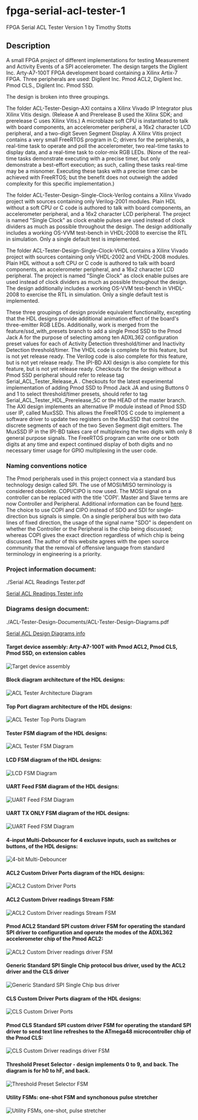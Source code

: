 # fpga-serial-acl-tester-1

FPGA Serial ACL Tester Version 1
by Timothy Stotts


## Description
A small FPGA project of different implementations for testing Measurement and Activity Events of a SPI accelerometer.
The design targets the Digilent Inc. Arty-A7-100T FPGA development board containing a Xilinx Artix-7 FPGA.
Three peripherals are used: Digilent Inc. Pmod ACL2, Digilent Inc. Pmod CLS., Digilent Inc. Pmod SSD.

The design is broken into three groupings.

The folder ACL-Tester-Design-AXI contains a Xilinx Vivado IP Integrator plus
Xilinx Vitis design.
(Release A and Prerelease B used the Xilinx SDK; and
prerelease C uses Xilinx Vitis.)
A microblaze soft CPU is instantiated to talk with board components,
an accelerometer peripheral,
a 16x2 character LCD peripheral,
and a two-digit Seven Segment Display.
A Xilinx Vitis project contains a very small FreeRTOS program in C; drivers
for the peripherals, a real-time task to operate and poll the accelerometer,
two real-time tasks to display data, and a real-time task to color-mix RGB LEDs.
(None of the real-time tasks demonstrate executing with a precise timer, but only
demonstrate a best-effort execution; as such, calling these tasks real-time
may be a misnomer. Executing these tasks with a precise timer can be achieved
with FreeRTOS; but the benefit does not outweigh the added complexity for
this specific implementation.)  

The folder ACL-Tester-Design-Single-Clock-Verilog contains a Xilinx Vivado project with sources
containing only Verilog-2001 modules. Plain HDL without a soft CPU or C code is authored to
talk with board components, an accelerometer peripheral, and a 16x2 character LCD peripheral.
The project is named "Single Clock" as clock enable pulses are used instead of clock dividers
as much as possible throughout the design. The design additionally includes a working OS-VVM
test-bench in VHDL-2008 to exercise the RTL in simulation. Only a single default test is
implemented.

The folder ACL-Tester-Design-Single-Clock-VHDL contains a Xilinx Vivado project with sources
containing only VHDL-2002 and VHDL-2008 modules. Plain HDL without a soft CPU or C code is authored to
talk with board components, an accelerometer peripheral, and a 16x2 character LCD peripheral.
The project is named "Single Clock" as clock enable pulses are used instead of clock dividers
as much as possible throughout the design. The design additionally includes a working OS-VVM
test-bench in VHDL-2008 to exercise the RTL in simulation. Only a single default test is
implemented.

These three groupings of design provide equivalent functionality, excepting that the HDL designs provide
additional animation effect of the board's three-emitter RGB LEDs. Additionally, work is merged from
the feature/ssd_with_presets branch to add a single Pmod SSD to the Pmod Jack A for the purpose of
selecting among ten ADXL362 configuration preset values for each of Activity Detection threshold/timer
and Inactivity Detection threshold/timer. The VHDL code is complete for this feature, but is not yet
release ready. The Verilog code is also complete for this feature, but is not yet release ready.
The IPI-BD AXI design is also complete for this feature, but is not yet release ready.
Checkouts for the design without a Pmod SSD peripheral should refer to release tag
Serial_ACL_Tester_Release_A . Checkouts for the latest experimental implementation of adding
Pmod SSD to Pmod Jack JA and using Buttons 0 and 1 to select threshold/timer presets, should
refer to tag Serial_ACL_Tester_HDL_Prerelease_5C or the HEAD of the master branch. The AXI design
implements an alternative IP module instead of Pmod SSD user IP, called MuxSSD. This allows the
FreeRTOS C code to implement a software driver to update two registers on the MuxSSD that control
the discrete segments of each of the two Seven Segment digit emitters. The MuxSSD IP in the IPI-BD
takes care of multiplexing the two digits with only 8 general purpose signals. The FreeRTOS
program can write one or both digits at any time and expect continued display of both digits
and no necessary timer usage for GPIO multiplexing in the user code.

### Naming conventions notice
The Pmod peripherals used in this project connect via a standard bus technology design called SPI.
The use of MOSI/MISO terminology is considered obsolete. COPI/CIPO is now used. The MOSI signal on a
controller can be replaced with the title 'COPI'. Master and Slave terms are now Controller and Peripheral.
Additional information can be found [here](https://www.oshwa.org/a-resolution-to-redefine-spi-signal-names).
The choice to use COPI and CIPO instead of SDO and SDI for single-direction bus signals is simple.
On a single peripheral bus with two data lines of fixed direction, the usage of the signal name
"SDO" is dependent on whether the Controller or the Peripheral is the chip being discussed;
whereas COPI gives the exact direction regardless of which chip is being discussed. The author
of this website agrees with the open source community that the removal of offensive language from
standard terminology in engineering is a priority.

### Project information document:

./Serial ACL Readings Tester.pdf

[Serial ACL Readings Tester info](https://github.com/timothystotts/fpga-serial-acl-tester-1/blob/main/Serial%20ACL%20Readings%20Tester.pdf)

### Diagrams design document:

./ACL-Tester-Design-Documents/ACL-Tester-Design-Diagrams.pdf

[Serial ACL Design Diagrams info](https://github.com/timothystotts/fpga-serial-acl-tester-1/blob/main/ACL-Tester-Design-Documents/ACL-Tester-Design-Diagrams.pdf)

#### Target device assembly: Arty-A7-100T with Pmod ACL2, Pmod CLS, Pmod SSD, on extension cables
![Target device assembly](https://github.com/timothystotts/fpga-serial-acl-tester-1/blob/main/ACL-Tester-Design-Documents/img_serial-acl-tester-assembled-20190718.jpg)

#### Block diagram architecture of the HDL designs:
![ACL Tester Architecture Diagram](https://github.com/timothystotts/fpga-serial-acl-tester-1/blob/main/ACL-Tester-Design-Documents/ACL-Tester-Design-Diagrams-Architecture%201.svg)

#### Top Port diagram architecture of the HDL designs:
![ACL Tester Top Ports Diagram](https://github.com/timothystotts/fpga-serial-acl-tester-1/blob/main/ACL-Tester-Design-Documents/ACL-Tester-Design-Diagrams-Top-Ports.svg)

#### Tester FSM diagram of the HDL designs:
![ACL Tester FSM Diagram](https://github.com/timothystotts/fpga-serial-acl-tester-1/blob/main/ACL-Tester-Design-Documents/ACL-Tester-Design-Diagrams-Tester-FSM.svg)

#### LCD FSM diagram of the HDL designs:
![LCD FSM Diagram](https://github.com/timothystotts/fpga-serial-acl-tester-1/blob/main/ACL-Tester-Design-Documents/ACL-Tester-Design-Diagrams-LCD-FSM.svg)

#### UART Feed FSM diagram of the HDL designs:
![UART Feed FSM Diagram](https://github.com/timothystotts/fpga-serial-acl-tester-1/blob/main/ACL-Tester-Design-Documents/ACL-Tester-Design-Diagrams-UARTfeed.svg)

#### UART TX ONLY FSM diagram of the HDL designs:
![UART Feed FSM Diagram](https://github.com/timothystotts/fpga-serial-acl-tester-1/blob/main/ACL-Tester-Design-Documents/ACL-Tester-Design-Diagrams-UART-Tx-FSM.svg)

#### 4-input Multi-Debouncer for 4 exclusve inputs, such as switches or buttons, of the HDL designs:
![4-bit Multi-Debouncer](https://github.com/timothystotts/fpga-serial-acl-tester-1/blob/main/ACL-Tester-Design-Documents/ACL-Tester-Design-Diagrams-multi-debounce.svg)

#### ACL2 Custom Driver Ports diagram of the HDL designs:
![ACL2 Custom Driver Ports](https://github.com/timothystotts/fpga-serial-acl-tester-1/blob/main/ACL-Tester-Design-Documents/ACL-Tester-Design-Diagrams-ACL2-ports.svg)

#### ACL2 Custom Driver readings Stream FSM:
![ACL2 Custom Driver readings Stream FSM](https://github.com/timothystotts/fpga-serial-acl-tester-1/blob/main/ACL-Tester-Design-Documents/ACL-Tester-Design-Diagrams-StreamFSM.svg)

#### Pmod ACL2 Standard SPI custom driver FSM for operating the standard SPI driver to configuration and operate the modes of the ADXL362 accelerometer chip of the Pmod ACL2:
![ACL2 Custom Driver readings driver FSM](https://github.com/timothystotts/fpga-serial-acl-tester-1/blob/main/ACL-Tester-Design-Documents/ACL-Tester-Design-Diagrams-ADXL362-driver-FSM.svg)

#### Generic Standard SPI Single Chip protocol bus driver, used by the ACL2 driver and the CLS driver
![Generic Standard SPI Single Chip bus driver](https://github.com/timothystotts/fpga-serial-acl-tester-1/blob/main/ACL-Tester-Design-Documents/ACL-Tester-Design-Diagrams-SPI-generic-FSM.svg)

#### CLS Custom Driver Ports diagram of the HDL designs:
![CLS Custom Driver Ports](https://github.com/timothystotts/fpga-serial-acl-tester-1/blob/main/ACL-Tester-Design-Documents/ACL-Tester-Design-Diagrams-CLS-ports.svg)

#### Pmod CLS Standard SPI custom driver FSM for operating the standard SPI driver to send text line refreshes to the ATmega48 microcontroller chip of the Pmod CLS:
![CLS Custom Driver readings driver FSM](https://github.com/timothystotts/fpga-serial-acl-tester-1/blob/main/ACL-Tester-Design-Documents/ACL-Tester-Design-Diagrams-CLS-driver-FSM.svg)

#### Threshold Preset Selector - design implements 0 to 9, and back. The diagram is for h0 to hF, and back.
![Threshold Preset Selector FSM](https://github.com/timothystotts/fpga-serial-acl-tester-1/blob/main/ACL-Tester-Design-Documents/ACL-Tester-Design-Diagrams-thresh-preset-sel-FSM.svg)

#### Utility FSMs: one-shot FSM and synchonous pulse stretcher
![Utility FSMs, one-shot, pulse stretcher](https://github.com/timothystotts/fpga-serial-acl-tester-1/blob/main/ACL-Tester-Design-Documents/ACL-Tester-Design-Diagrams-Utility-FSMs.svg)
